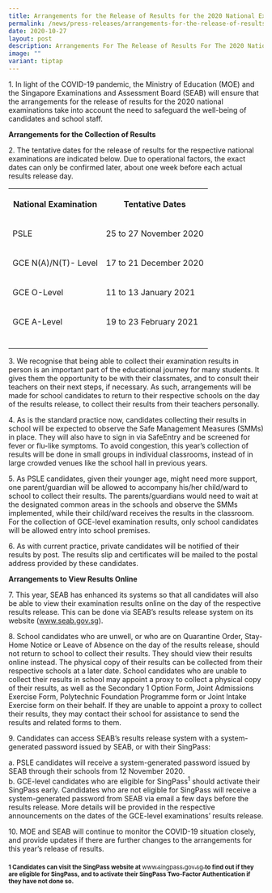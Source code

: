 ```yaml
---
title: Arrangements for the Release of Results for the 2020 National Examinations
permalink: /news/press-releases/arrangements-for-the-release-of-results-for-the-2020-national-examinations/
date: 2020-10-27
layout: post
description: Arrangements For The Release of Results For The 2020 National Examinations
image: ""
variant: tiptap
---
```

<p>1. In light of the COVID-19 pandemic, the Ministry of Education (MOE)
and the Singapore Examinations and Assessment Board (SEAB) will ensure
that the arrangements for the release of results for the 2020 national
examinations take into account the need to safeguard the well-being of
candidates and school staff.</p>
<p><strong>Arrangements for the Collection of Results</strong>
</p>
<p>2. The tentative dates for the release of results for the respective national
examinations are indicated below. Due to operational factors, the exact
dates can only be confirmed later, about one week before each actual results
release day.</p>
<table style="minWidth: 50px">
<colgroup>
<col>
<col>
</colgroup>
<tbody>
<tr>
<th rowspan="1" colspan="1">
<p>National Examination</p>
</th>
<th rowspan="1" colspan="1">
<p>Tentative Dates</p>
</th>
</tr>
<tr>
<td rowspan="1" colspan="1">
<p>PSLE</p>
</td>
<td rowspan="1" colspan="1">
<p>25 to 27 November 2020</p>
</td>
</tr>
<tr>
<td rowspan="1" colspan="1">
<p>GCE N(A)/N(T)- Level</p>
</td>
<td rowspan="1" colspan="1">
<p>17 to 21 December 2020</p>
</td>
</tr>
<tr>
<td rowspan="1" colspan="1">
<p>GCE O-Level</p>
</td>
<td rowspan="1" colspan="1">
<p>11 to 13 January 2021</p>
</td>
</tr>
<tr>
<td rowspan="1" colspan="1">
<p>GCE A-Level</p>
</td>
<td rowspan="1" colspan="1">
<p>19 to 23 February 2021</p>
</td>
</tr>
<tr>
<td rowspan="1" colspan="1">
<p></p>
</td>
<td rowspan="1" colspan="1">
<p></p>
</td>
</tr>
</tbody>
</table>
<p>3. We recognise that being able to collect their examination results in
person is an important part of the educational journey for many students.
It gives them the opportunity to be with their classmates, and to consult
their teachers on their next steps, if necessary. As such, arrangements
will be made for school candidates to return to their respective schools
on the day of the results release, to collect their results from their
teachers personally.</p>
<p>4. As is the standard practice now, candidates collecting their results
in school will be expected to observe the Safe Management Measures (SMMs)
in place. They will also have to sign in via SafeEntry and be screened
for fever or flu-like symptoms. To avoid congestion, this year’s collection
of results will be done in small groups in individual classrooms, instead
of in large crowded venues like the school hall in previous years.</p>
<p>5. As PSLE candidates, given their younger age, might need more support,
one parent/guardian will be allowed to accompany his/her child/ward to
school to collect their results. The parents/guardians would need to wait
at the designated common areas in the schools and observe the SMMs implemented,
while their child/ward receives the results in the classroom. For the collection
of GCE-level examination results, only school candidates will be allowed
entry into school premises.</p>
<p>6. As with current practice, private candidates will be notified of their
results by post. The results slip and certificates will be mailed to the
postal address provided by these candidates.</p>
<p><strong>Arrangements to View Results Online</strong>
</p>
<p>7. This year, SEAB has enhanced its systems so that all candidates will
also be able to view their examination results online on the day of the
respective results release. This can be done via SEAB’s results release
system on its website (<a href="https://www.seab.gov.sg/" rel="noopener noreferrer nofollow" target="_blank"><u>www.seab.gov.sg</u></a>).</p>
<p>8. School candidates who are unwell, or who are on Quarantine Order, Stay-Home
Notice or Leave of Absence on the day of the results release, should not
return to school to collect their results. They should view their results
online instead. The physical copy of their results can be collected from
their respective schools at a later date. School candidates who are unable
to collect their results in school may appoint a proxy to collect a physical
copy of their results, as well as the Secondary 1 Option Form, Joint Admissions
Exercise Form, Polytechnic Foundation Programme form or Joint Intake Exercise
form on their behalf. If they are unable to appoint a proxy to collect
their results, they may contact their school for assistance to send the
results and related forms to them.</p>
<p>9. Candidates can access SEAB’s results release system with a system-generated
password issued by SEAB, or with their SingPass:</p>
<p>a. PSLE candidates will receive a system-generated password issued by
SEAB through their schools from 12 November 2020.
<br>b. GCE-level candidates who are eligible for SingPass<sup>1</sup> should
activate their SingPass early. Candidates who are not eligible for SingPass
will receive a system-generated password from SEAB via email a few days
before the results release. More details will be provided in the respective
announcements on the dates of the GCE-level examinations’ results release.</p>
<p>10. MOE and SEAB will continue to monitor the COVID-19 situation closely,
and provide updates if there are further changes to the arrangements for
this year’s release of results.</p>
<p><strong><sub>1 Candidates can visit the SingPass website at </sub></strong>
<a href="www.singpass.gov.sg" rel="noopener nofollow" target="_blank"><sub>www.singpass.gov.sg</sub>
</a><strong><sub> to find out if they are eligible for SingPass, and to activate their SingPass Two-Factor Authentication if they have not done so.</sub></strong>
</p>
<p></p>